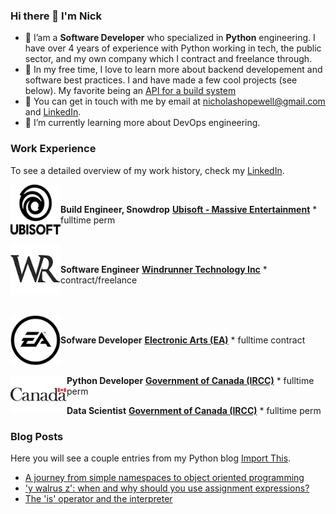 ### Hi there 👋 I'm Nick

- 🐍 I’am a **Software Developer** who specialized in **Python** engineering. I have over 4 years of experience with Python working in tech, the public sector, and my own company which I contract and freelance through.
- 🔭 In my free time, I love to learn more about backend developement and software best practices. I and have made a few cool projects (see below). My favorite being an [API for a build system](https://github.com/NHopewell/diskspace-monitor-CRUD)
- 💬 You can get in touch with me by email at [nicholashopewell@gmail.com](mailto:nicholashopewell@gmail.com) and [LinkedIn](https://www.linkedin.com/in/nick-hopewell/).
- 🌱 I’m currently learning more about DevOps engineering.

### Work Experience

To see a detailed overview of my work history, check my [LinkedIn](https://www.linkedin.com/in/nick-hopewell/).

[<img align="left" height="80px" width="80px" alt="massive" src="employer_images/Ubisoft_logo.png">](https://www.massive.se/games/)

<br/>

**Build Engineer, Snowdrop**
[**Ubisoft - Massive Entertainment**](https://www.massive.se/games/) \* fulltime perm
<br/>
<br/>

[<img align="left" height="80px" width="80px" alt="wr" src="employer_images/depositphotos_346850260-stock-illustration-initial-letter-logo-vector-design_adj.jpeg">](https://www.linkedin.com/company/78842977/)

<br/>

**Software Engineer**
[**Windrunner Technology Inc**](https://www.linkedin.com/company/78842977/) \* contract/freelance
<br/>  
<br/>

[<img align="left" height="80px" width="80px" alt="EA" src="employer_images/EA_logo_Electronic_Arts.png">](https://www.ea.com/)

<br/>

**Sofware Developer**
[**Electronic Arts (EA)**](https://www.ea.com/) \* fulltime contract
<br/>  
<br/>

[<img align="left" height="61px" width="90px" alt="gov" src="employer_images/Government-of-Canada-logo.png">](https://www.canada.ca/en/immigration-refugees-citizenship.html)

**Python Developer**
[**Government of Canada (IRCC)**](https://www.canada.ca/en/immigration-refugees-citizenship.html) \* fulltime perm

**Data Scientist**
[**Government of Canada (IRCC)**](https://www.canada.ca/en/immigration-refugees-citizenship.html) \* fulltime perm

### Blog Posts

Here you will see a couple entries from my Python blog [Import This](https://nicholashopewell.com/import-this/).

<!-- BLOG_START -->

- [A journey from simple namespaces to object oriented programming](https://nicholashopewell.com/import-this/2021/02/17/from-simple-namespaces-to-oop.html)
- ['y walrus z': when and why should you use assignment expressions?](https://nicholashopewell.com/import-this/2021/02/15/when-and-how-to-use-assignment-expressions.html)
- [The 'is' operator and the interpreter](https://nicholashopewell.com/import-this/2021/02/11/the-is-operator.html)
<!-- BLOG_END -->
